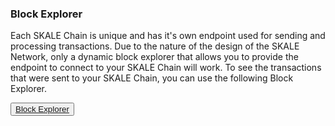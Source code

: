 ### Block Explorer

Each SKALE Chain is unique and has it's own endpoint used for sending and processing transactions. Due to the nature of the design of the SKALE Network, only a dynamic block explorer that allows you to provide the endpoint to connect to your SKALE Chain will work. To see the transactions that were sent to your SKALE Chain, you can use the following Block Explorer.

<button>[Block Explorer](http://explorer.skale.network/)</button>


